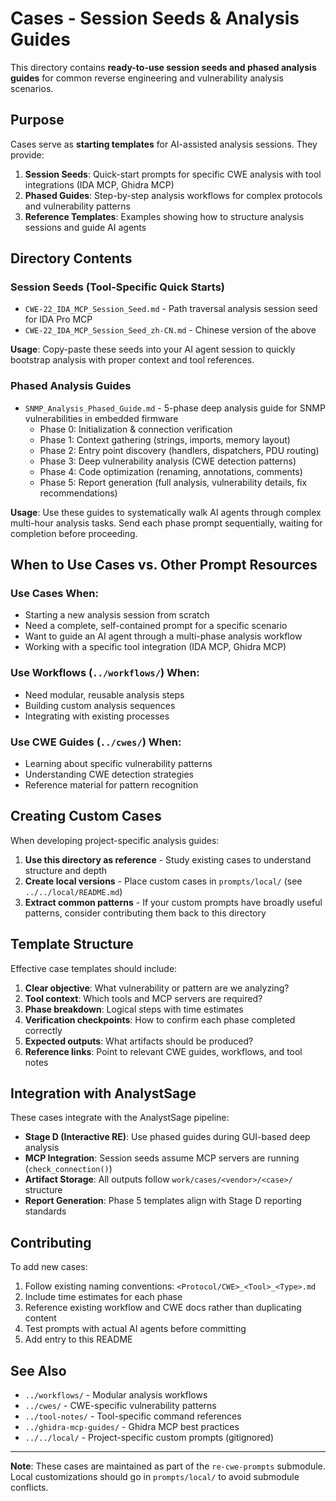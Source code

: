 # Cases - Session Seeds & Analysis Guides

This directory contains **ready-to-use session seeds and phased analysis guides** for common reverse engineering and vulnerability analysis scenarios.

## Purpose

Cases serve as **starting templates** for AI-assisted analysis sessions. They provide:

1. **Session Seeds**: Quick-start prompts for specific CWE analysis with tool integrations (IDA MCP, Ghidra MCP)
2. **Phased Guides**: Step-by-step analysis workflows for complex protocols and vulnerability patterns
3. **Reference Templates**: Examples showing how to structure analysis sessions and guide AI agents

## Directory Contents

### Session Seeds (Tool-Specific Quick Starts)

- `CWE-22_IDA_MCP_Session_Seed.md` - Path traversal analysis session seed for IDA Pro MCP
- `CWE-22_IDA_MCP_Session_Seed_zh-CN.md` - Chinese version of the above

**Usage**: Copy-paste these seeds into your AI agent session to quickly bootstrap analysis with proper context and tool references.

### Phased Analysis Guides

- `SNMP_Analysis_Phased_Guide.md` - 5-phase deep analysis guide for SNMP vulnerabilities in embedded firmware
  - Phase 0: Initialization & connection verification
  - Phase 1: Context gathering (strings, imports, memory layout)
  - Phase 2: Entry point discovery (handlers, dispatchers, PDU routing)
  - Phase 3: Deep vulnerability analysis (CWE detection patterns)
  - Phase 4: Code optimization (renaming, annotations, comments)
  - Phase 5: Report generation (full analysis, vulnerability details, fix recommendations)

**Usage**: Use these guides to systematically walk AI agents through complex multi-hour analysis tasks. Send each phase prompt sequentially, waiting for completion before proceeding.

## When to Use Cases vs. Other Prompt Resources

### Use Cases When:
- Starting a new analysis session from scratch
- Need a complete, self-contained prompt for a specific scenario
- Want to guide an AI agent through a multi-phase analysis workflow
- Working with a specific tool integration (IDA MCP, Ghidra MCP)

### Use Workflows (`../workflows/`) When:
- Need modular, reusable analysis steps
- Building custom analysis sequences
- Integrating with existing processes

### Use CWE Guides (`../cwes/`) When:
- Learning about specific vulnerability patterns
- Understanding CWE detection strategies
- Reference material for pattern recognition

## Creating Custom Cases

When developing project-specific analysis guides:

1. **Use this directory as reference** - Study existing cases to understand structure and depth
2. **Create local versions** - Place custom cases in `prompts/local/` (see `../../local/README.md`)
3. **Extract common patterns** - If your custom prompts have broadly useful patterns, consider contributing them back to this directory

## Template Structure

Effective case templates should include:

1. **Clear objective**: What vulnerability or pattern are we analyzing?
2. **Tool context**: Which tools and MCP servers are required?
3. **Phase breakdown**: Logical steps with time estimates
4. **Verification checkpoints**: How to confirm each phase completed correctly
5. **Expected outputs**: What artifacts should be produced?
6. **Reference links**: Point to relevant CWE guides, workflows, and tool notes

## Integration with AnalystSage

These cases integrate with the AnalystSage pipeline:

- **Stage D (Interactive RE)**: Use phased guides during GUI-based deep analysis
- **MCP Integration**: Session seeds assume MCP servers are running (`check_connection()`)
- **Artifact Storage**: All outputs follow `work/cases/<vendor>/<case>/` structure
- **Report Generation**: Phase 5 templates align with Stage D reporting standards

## Contributing

To add new cases:

1. Follow existing naming conventions: `<Protocol/CWE>_<Tool>_<Type>.md`
2. Include time estimates for each phase
3. Reference existing workflow and CWE docs rather than duplicating content
4. Test prompts with actual AI agents before committing
5. Add entry to this README

## See Also

- `../workflows/` - Modular analysis workflows
- `../cwes/` - CWE-specific vulnerability patterns
- `../tool-notes/` - Tool-specific command references
- `../ghidra-mcp-guides/` - Ghidra MCP best practices
- `../../local/` - Project-specific custom prompts (gitignored)

---

**Note**: These cases are maintained as part of the `re-cwe-prompts` submodule. Local customizations should go in `prompts/local/` to avoid submodule conflicts.
